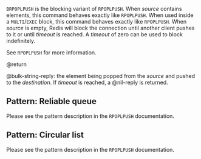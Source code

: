 `BRPOPLPUSH` is the blocking variant of `RPOPLPUSH`.
When _source_ contains elements, this command behaves exactly like `RPOPLPUSH`.
When used inside a `MULTI`/`EXEC` block, this command behaves exactly like `RPOPLPUSH`.
When _source_ is empty, Redis will block the connection until another client
pushes to it or until _timeout_ is reached.
A _timeout_ of zero can be used to block indefinitely.

See `RPOPLPUSH` for more information.

@return

@bulk-string-reply: the element being popped from the _source_ and pushed to the _destination_.
If _timeout_ is reached, a @nil-reply is returned.

## Pattern: Reliable queue

Please see the pattern description in the `RPOPLPUSH` documentation.

## Pattern: Circular list

Please see the pattern description in the `RPOPLPUSH` documentation.
